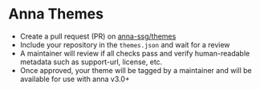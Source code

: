 # Anna Themes

- Create a pull request (PR) on [anna-ssg/themes](https://github.com/anna-ssg/themes)
- Include your repository in the `themes.json` and wait for a review
- A maintainer will review if all checks pass and verify human-readable metadata such as support-url, license, etc.
- Once approved, your theme will be tagged by a maintainer and will be available for use with anna v3.0+ 
